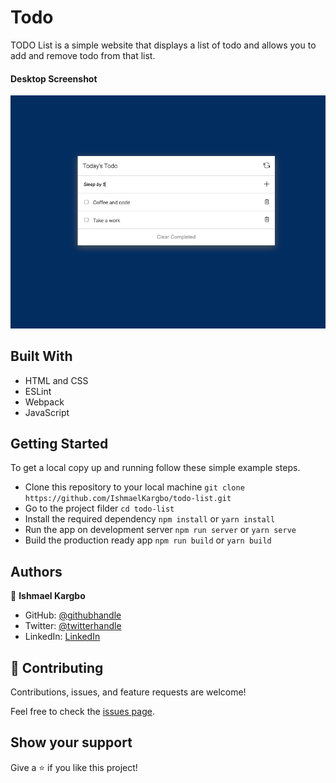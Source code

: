 # Todo

TODO List is a simple website that displays a list of todo and allows you to add and remove todo from that list.

#### Desktop Screenshot
<img src="./app_screenshot.png" alt="TODO List" />

## Built With

- HTML and CSS
- ESLint
- Webpack
- JavaScript

## Getting Started

To get a local copy up and running follow these simple example steps.

- Clone this repository to your local machine
`git clone https://github.com/IshmaelKargbo/todo-list.git`
- Go to the project filder
`cd todo-list`
- Install the required dependency
`npm install` or `yarn install`
- Run the app on development server
`npm run server` or `yarn serve`
- Build the production ready app
`npm run build` or `yarn build`

## Authors

👤 **Ishmael Kargbo**

- GitHub: [@githubhandle](https://github.com/ishmaelkargbo)
- Twitter: [@twitterhandle](https://twitter.com/ishodev)
- LinkedIn: [LinkedIn](https://www.linkedin.com/in/ishmael-kargbo-503660169)

## 🤝 Contributing

Contributions, issues, and feature requests are welcome!

Feel free to check the [issues page](https://github.com/IshmaelKargbo/todo-list/issues).

## Show your support

Give a ⭐️ if you like this project!
